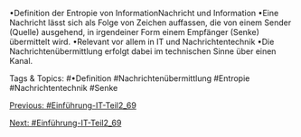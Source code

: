 •Definition der Entropie von InformationNachricht und Information
•Eine Nachricht lässt sich als Folge von Zeichen auffassen, die von einem Sender (Quelle) ausgehend, in irgendeiner 
Form einem Empfänger (Senke) übermittelt wird. 
•Relevant vor allem in IT und Nachrichtentechnik
•Die Nachrichtenübermittlung erfolgt dabei im technischen Sinne über einen Kanal. 

   Tags & Topics:
   #•Definition
   #Nachrichtenübermittlung
   #Entropie
   #Nachrichtentechnik
   #Senke

[Previous: #Einführung-IT-Teil2_69](Einführung-IT-Teil2_69.md)

[Next: #Einführung-IT-Teil2_69](Einführung-IT-Teil2_69.md)